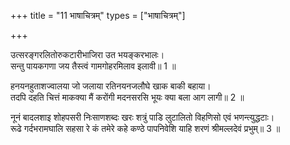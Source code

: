 +++
title = "11 भाषाचित्रम्"
types = ["भाषाचित्रम्"]

+++
  
उत्सरङ्गरलितोरुकटारीभाजिरा उत भयङ्करभालः।  
सन्तु पायकगणा जय तैस्त्वं गामगोहरमिलाव इलावी॥ 1 ॥  

[^1]: हे राजन् तव पायकगणाः सेवकलोका उत्सरङ्गकलितोरुकटारीभाजिराः उत्सरङ्गा अतिमुदिताः कलितोरुकटाः सज्जितपृथुलकपोला ये अरीभाः शत्रुगजास्तेषां योऽसौ आजिः सङ्ग्रामः तं रान्ति ददतीति ते सन्तु. उत पुनः भयङ्करभालाः भृकुटीभीषणललाटाः सन्तु. तैः पायकगणैः इलावः पृथ्वीरक्षकः इलावीजितकन्दर्पस्त्वं अगोहरं अगोग्रहं यथा स्यात्तथैवं गां पृथ्वीं जय परदेशानात्मीयान्कुरु.
 
हनयनहुताशज्वालया जो जलाया रतिनयनजलौघे खाक बाकी बहाया।  
तदपि दहति चित्तं माकक्या मैं करोंगी मदनसरसि भूयः क्या बला आग लागी॥ 2 ॥  

नूनं बादलशाइ शोहपसरी निःसाणशब्दः खरः शत्रुं पाडि लुटालितो विहणिसो एवं भणन्त्युद्धटाः।  
रूढे गर्दभरामघालि सहसा रे कं तमेरे कहे कण्ठे पापनिवेशि याहि शरणं श्रीमल्लदेवं प्रभुम्॥ 3 ॥  
